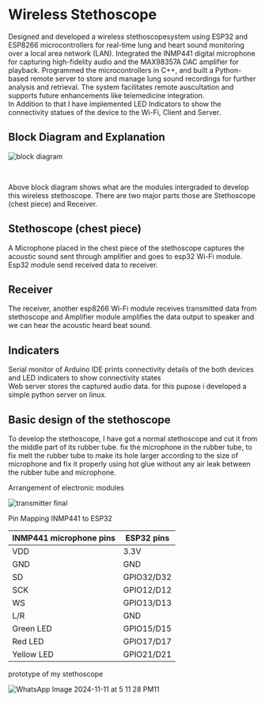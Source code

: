 # Wireless Stethoscope
 Designed and developed a wireless stethoscopesystem using ESP32 and ESP8266 microcontrollers for real-time lung and heart sound monitoring over a local area network (LAN). Integrated the INMP441 digital microphone for capturing high-fidelity audio and the MAX98357A DAC amplifier for playback. Programmed the microcontrollers in C++, and built a Python-based remote server to store and manage lung sound recordings for further analysis and retrieval. The system facilitates remote auscultation and supports future enhancements like telemedicine integration.
<br />
In Addition to that I have implemented LED Indicators to show the connectivity statues of the device to the Wi-Fi, Client and Server.


## Block Diagram and Explanation
![block diagram](https://github.com/user-attachments/assets/1d2581a2-ac65-4c81-ab9b-3a471f7f4a41)

<br />

Above block diagram shows what are the modules intergraded to develop this wireless stethoscope. There are two major parts those are Stethoscope (chest
piece) and Receiver.
<br />

## Stethoscope (chest piece)
A Microphone placed in the chest piece of the stethoscope captures the acoustic sound sent through amplifier and goes to esp32 Wi-Fi module. Esp32 module send received data to receiver.
<br />

## Receiver
The receiver, another esp8266 Wi-Fi module receives transmitted data from stethoscope and Amplifier module amplifies the data output to speaker and we can hear the acoustic heard beat sound.
<br />
## Indicaters
Serial monitor of Arduino IDE prints connectivity details of the both devices and LED indicaters to show connectivity states
<br />
Web server stores the captured audio data. for this pupose i developed a simple python server on linux.
<br />

## Basic design of the stethoscope
To develop the stethoscope, I have got a normal stethoscope and cut it from the middle part of its rubber tube. fix the microphone in the rubber tube, to fix melt the rubber tube to make its hole larger according to the size of microphone and fix it properly using hot glue without any air leak between the rubber tube and microphone.

Arrangement of electronic modules

![transmitter final](https://github.com/user-attachments/assets/6534263b-fc47-4f8a-8de5-13e19ff79396)

Pin Mapping INMP441 to ESP32

**INMP441 microphone pins**|**ESP32 pins**
-|-
VDD|3.3V
GND|GND
SD|GPIO32/D32
SCK|GPIO12/D12
WS|GPIO13/D13
L/R|GND
Green LED|GPIO15/D15
Red LED|GPIO17/D17
Yellow LED|GPIO21/D21

prototype of my stethoscope

![WhatsApp Image 2024-11-11 at 5 11 28 PM11](https://github.com/user-attachments/assets/42ed4580-dfb6-41af-85aa-2b6737c44d20)


<br />
